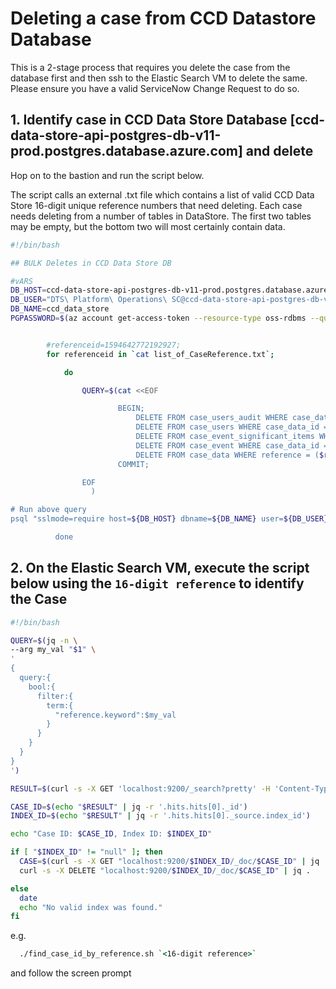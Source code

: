 # Deleting a case from CCD Datastore Database

This is a 2-stage process that requires you delete the case from the database first and then ssh to the Elastic Search VM to delete the same. Please ensure you have a valid ServiceNow Change Request to do so.

## 1. Identify case in CCD Data Store Database [ccd-data-store-api-postgres-db-v11-prod.postgres.database.azure.com] and delete


Hop on to the bastion and run the script below. 

The script calls an external .txt file which contains a list of valid CCD Data Store 16-digit unique reference numbers that need deleting. Each case needs deleting from a number of tables in DataStore.  The first two tables may be empty, but the bottom two will most certainly contain data.

```bash
#!/bin/bash

## BULK Deletes in CCD Data Store DB

#vARS
DB_HOST=ccd-data-store-api-postgres-db-v11-prod.postgres.database.azure.com
DB_USER="DTS\ Platform\ Operations\ SC@ccd-data-store-api-postgres-db-v11-prod"
DB_NAME=ccd_data_store
PGPASSWORD=$(az account get-access-token --resource-type oss-rdbms --query accessToken -o tsv)


        #referenceid=1594642772192927;
        for referenceid in `cat list_of_CaseReference.txt`;

            do

                QUERY=$(cat <<EOF

                        BEGIN;
                            DELETE FROM case_users_audit WHERE case_data_id = (SELECT id FROM case_data WHERE reference = ($referenceid));
                            DELETE FROM case_users WHERE case_data_id = (SELECT id FROM case_data WHERE reference = ($referenceid));
                            DELETE FROM case_event_significant_items WHERE case_event_id IN (SELECT id FROM case_event WHERE case_data_id IN (SELECT id FROM case_data WHERE reference = ($referenceid)));
                            DELETE FROM case_event WHERE case_data_id = (SELECT id FROM case_data WHERE reference = ($referenceid));
                            DELETE FROM case_data WHERE reference = ($referenceid);
                        COMMIT;

                EOF
                  )

# Run above query
psql "sslmode=require host=${DB_HOST} dbname=${DB_NAME} user=${DB_USER} port=5432 password=${PGPASSWORD}" -c "${QUERY}"

          done
```


## 2. On the Elastic Search VM, execute the script below using the `16-digit reference` to identify the Case 


```bash 
#!/bin/bash

QUERY=$(jq -n \
--arg my_val "$1" \
'
{
  query:{
    bool:{
      filter:{
        term:{
          "reference.keyword":$my_val
        }
      }
    }
  }
}
')

RESULT=$(curl -s -X GET 'localhost:9200/_search?pretty' -H 'Content-Type: application/json' -d "${QUERY}")

CASE_ID=$(echo "$RESULT" | jq -r '.hits.hits[0]._id')
INDEX_ID=$(echo "$RESULT" | jq -r '.hits.hits[0]._source.index_id')

echo "Case ID: $CASE_ID, Index ID: $INDEX_ID"

if [ "$INDEX_ID" != "null" ]; then
  CASE=$(curl -s -X GET "localhost:9200/$INDEX_ID/_doc/$CASE_ID" | jq .)
  curl -s -X DELETE "localhost:9200/$INDEX_ID/_doc/$CASE_ID" | jq .

else
  date
  echo "No valid index was found."
fi
```
e.g. 

```cmd
  ./find_case_id_by_reference.sh `<16-digit reference>`
```

and follow the screen prompt